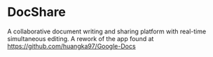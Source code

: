 # DocShare
A collaborative document writing and sharing platform with real-time simultaneous editing. A rework of the app found at https://github.com/huangka97/Google-Docs
